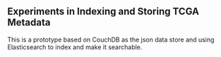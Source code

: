 Experiments in Indexing and Storing TCGA Metadata
-------------------------------------------------

This is a prototype based on CouchDB as the json data store and using Elasticsearch to index and make it searchable.